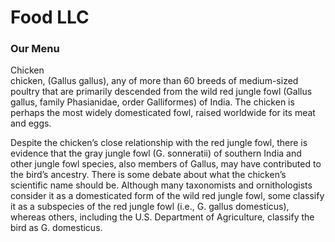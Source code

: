 <!DOCTYPE html>
<html>
<head>
  <h1>Food LLC</h1>
  <nav class="Food LLC"></nav>
<meta name="viewport" content="width=device-width, initial-scale=1.0">
<link href="CSS style">
  <style>

body {
  background-color: white;
}

@media only screen and (max-width: 600px) {
  body {
    background-color:white;
  }
}
</style>
</head>
<body>
  
<h3>Our Menu</h3>

<p>
<div>Chicken</div>
chicken, (Gallus gallus), any of more than 60 breeds of medium-sized poultry that are primarily descended from the wild red jungle fowl (Gallus gallus, family Phasianidae, order Galliformes) of India. The chicken is perhaps the most widely domesticated fowl, raised worldwide for its meat and eggs.

Despite the chicken’s close relationship with the red jungle fowl, there is evidence that the gray jungle fowl (G. sonneratii) of southern India and other jungle fowl species, also members of Gallus, may have contributed to the bird’s ancestry. There is some debate about what the chicken’s scientific name should be. Although many taxonomists and ornithologists consider it as a domesticated form of the wild red jungle fowl, some classify it as a subspecies of the red jungle fowl (i.e., G. gallus domesticus), whereas others, including the U.S. Department of Agriculture, classify the bird as G. domesticus.</p>
</body>
</html>






